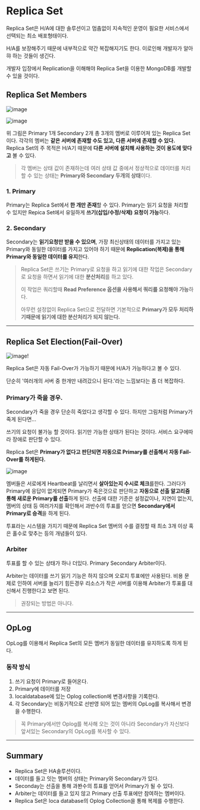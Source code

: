 # Replica Set

Replica Set은 H/A에 대한 솔루션이고 멈춤없이 지속적인 운영이 필요한 서비스에서 선택되는 최소 배포형태이다.

H/A를 보장해주기 때문에 내부적으로 약간 복잡해지기도 한다. 이로인해 개발자가 알아햐 하는 것들이 생긴다.

개발자 입장에서 Replication을 이해해야 Replica Set을 이용한 MongoDB를 개발할 수 있을 것이다.

## Replica Set Members

![image](https://github.com/YoonSeok-Heo/TIL/assets/113662725/436fd79b-9f26-478c-b0e0-0704283fadff)

![image](https://github.com/YoonSeok-Heo/TIL/assets/113662725/a83626cd-a9ba-4df4-8b04-908781b698ba)

위 그림은 Primary 1개 Secondary 2개 총 3개의 멤버로 이루어져 있는 Replica Set이다. 
각각의 멤버는 **같은 서버에 존재할 수도 있고, 다른 서버에 존재할 수 있다.** 
Replica Set의 주 목적은 H/A기 때문에 **다른 서버에 설치해 사용하는 것이 용도에 맞다고** 볼 수 있다.

> 각 멤버는 상태 값이 존재하는데 여러 상태 값 중에서 정상적으로 데이터를 처리할 수 있는 상태는 **Primary와 Secondary 두개의 상태**이다.

### 1. Primary

Primary는 Replica Set에서 **한 개만 존재**할 수 있다.
Primary는 읽기 요청을 처리할 수 있지만 Repica Set에서 유일하게 **쓰기(삽입/수정/삭제) 요청이 가능**하다.

### 2. Secondary

Secondary는 **읽기요청만 받을 수 있으며**, 
가장 최신상태의 데이터를 가지고 있는 Primary와 동일한 데이터를 가지고 있어야 하기 때문에 **Replication(복제)을 통해 Primary와 동일한 데이터를 유지**한다.

> Replica Set은 쓰기는 Primary로 요청을 하고 읽기에 대한 작업은 Secondary로 요청을 하면서 읽기에 대한 **분산처리**를 하고 있다. 
> 
> 이 작업은 쿼리할때 **Read Preference 옵션을 사용해서 쿼리를 요청해야 가능**하다.
> 
> 아무런 설정없이 Replica Set으로 전달하면 기본적으로 **Primary가 모두 처리하기때문에 읽기에 대한 분산처리가 되지 않는다.**

---

## Replica Set Election(Fail-Over)

![image](https://github.com/YoonSeok-Heo/TIL/assets/113662725/8da2bab9-1562-4f25-b253-32bceac8e94b)!

Replica Set은 자동 Fail-Over가 가능하기 때문에 H/A가 가능하다고 볼 수 있다.

단순히 '여러개의 서버 중 한개만 내려갔으니 된다.'라는 느낌보다는 좀 더 복잡하다. 

### Primary가 죽을 경우.

Secondary가 죽을 경우 단순히 죽었다고 생각할 수 있다. 하지만 그림처럼 Primary가 죽게 된다면...

쓰기의 요청이 불가능 할 것이다. 읽기만 가능한 상태가 된다는 것이다. 서비스 요구에따라 장애로 판단할 수 있다.


Replica Set은 **Primary가 없다고 판단되면 자동으로 Primary를 선출해서 자동 Fail-Over를 하게된다.**

![image](https://github.com/YoonSeok-Heo/TIL/assets/113662725/4a55dd49-c108-4c8b-a0db-c39eb2a5acb8)

멤버들은 서로에게 Heartbeat를 날리면서 **살아있는지 수시로 체크**를한다. 
그러다가 Primary에 응답이 없게되면 Primary가 죽은것으로 판단하고 **자동으로 선출 알고리즘 통해 새로운 Primary를 선출**하게 된다.
선출에 대한 기준은 설정값이나, 지연이 없는지, 멤버의 상태 등 여러가지를 확인해서 과반수의 투표를 얻으면 **Secondary에서 Primary로 승격**을 하게 된다.

투표라는 시스템을 가지기 때문에 Replica Set 멤버의 수를 결정할 때 최소 3개 이상 혹은 홀수로 맞추는 등의 개념들이 있다. 

### Arbiter

투표를 할 수 있는 상태가 하나 더있다. Primary Secondary Arbiter이다. 

Arbiter는 데이터를 쓰기 읽기 기능은 하지 않으며 오로지 투표에만 사용된다. 비용 문제로 인하여 서버를 늘리기 힘든경우 리소스가 작은 서버를 이용해 Arbiter가 투표를 대신해서 진행한다고 보면 된다.

> 권장되는 방법은 아니다.

--- 

## OpLog

OpLog를 이용해서 Replica Set의 모든 멤버가 동일한 데이터를 유지하도록 하게 된다.

### 동작 방식

1. 쓰기 요청이 Primary로 들어온다.
2. Primary에 데이터를 저장
3. localdatabase에 있는 Oplog collection에 변경사항을 기록한다.
4. 각 Secondary는 비동기적으로 선반영 되어 있는 멤버의 OpLog를 복사해서 변경을 수행한다.

> 꼭 Primary에서만 Oplog를 복사해 오는 것이 아니라 Secondary가 자신보다 앞서있는 Secondary의 OpLog를 복사할 수 있다.

---

## Summary

- Replica Set은 HA솔루션이다.
- 데이터를 들고 잇는 멤버의 상태는 Primary와 Secondary가 있다.
- Seconday는 선출을 통해 과봔수의 튜표를 얻어서 Primary가 될 수 있다.
- Arbiter는 데이터를 들고 있지 않고 Primary 선출 투표에만 참여하는 멤버이다.
- Replica Set은 loca database의 Oplog Collection을 통해 복제를 수행한다.